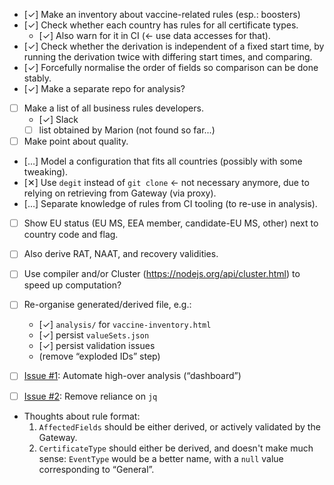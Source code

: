 * [&#10003;] Make an inventory about vaccine-related rules (esp.: boosters)
* [&#10003;] Check whether each country has rules for all certificate types.
    * [&#10003;] Also warn for it in CI (&larr; use data accesses for that).
* [&#10003;] Check whether the derivation is independent of a fixed start time, by running the derivation twice with differing start times, and comparing.
* [&#10003;] Forcefully normalise the order of fields so comparison can be done stably.
* [&#10003;] Make a separate repo for analysis?

* [ ] Make a list of all business rules developers.
  * [&#10003;] Slack
  * [ ] list obtained by Marion (not found so far...)
* [ ] Make point about quality.
* [&hellip;] Model a configuration that fits all countries (possibly with some tweaking).
* [&#10005;] Use `degit` instead of `git clone` &larr; not necessary anymore, due to relying on retrieving from Gateway (via proxy).
* [&hellip;] Separate knowledge of rules from CI tooling (to re-use in analysis).

* [ ] Show EU status (EU MS, EEA member, candidate-EU MS, other) next to country code and flag.
* [ ] Also derive RAT, NAAT, and recovery validities.
* [ ] Use compiler and/or Cluster (https://nodejs.org/api/cluster.html) to speed up computation?
* [ ] Re-organise generated/derived file, e.g.:
  * [&#10003;] `analysis/` for `vaccine-inventory.html`
  * [&#10003;] persist `valueSets.json`
  * [&#10003;] persist validation issues
  * (remove “exploded IDs” step)

* [ ] [Issue #1](https://github.com/ehn-dcc-development/dcc-business-rules-analysis/issues/1): Automate high-over analysis (“dashboard”)
* [ ] [Issue #2](https://github.com/ehn-dcc-development/dcc-business-rules-analysis/issues/2): Remove reliance on `jq`

* Thoughts about rule format:
    1. `AffectedFields` should be either derived, or actively validated by the Gateway.
    2. `CertificateType` should either be derived, and doesn't make much sense: `EventType` would be a better name, with a `null` value corresponding to “General”.

